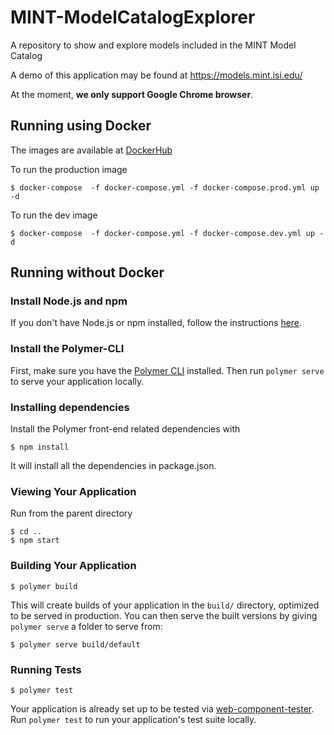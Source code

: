 # MINT-ModelCatalogExplorer
A repository to show and explore models included in the MINT Model Catalog

A demo of this application may be found at https://models.mint.isi.edu/

At the moment, **we only support Google Chrome browser**.

## Running using Docker

The images are available at [DockerHub](https://cloud.docker.com/u/mintproject/repository/docker/mintproject/modelcatalog)

To run the production image

```shell
$ docker-compose  -f docker-compose.yml -f docker-compose.prod.yml up -d
```

To run the dev image

```shell
$ docker-compose  -f docker-compose.yml -f docker-compose.dev.yml up -d
```

## Running without Docker 

### Install Node.js and npm

If you don't have Node.js or npm installed, follow the instructions [here](https://www.npmjs.com/get-npm). 

### Install the Polymer-CLI

First, make sure you have the [Polymer CLI](https://www.npmjs.com/package/polymer-cli) installed. Then run `polymer serve` to serve your application locally.

### Installing dependencies

Install the Polymer front-end related dependencies with

```
$ npm install
```
It will install all the dependencies in package.json.


### Viewing Your Application

Run from the parent directory

```
$ cd ..
$ npm start
```

### Building Your Application

```
$ polymer build
```

This will create builds of your application in the `build/` directory, optimized to be served in production. You can then serve the built versions by giving `polymer serve` a folder to serve from:

```
$ polymer serve build/default
```

### Running Tests

```
$ polymer test
```

Your application is already set up to be tested via [web-component-tester](https://github.com/Polymer/web-component-tester). Run `polymer test` to run your application's test suite locally.
